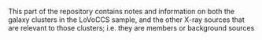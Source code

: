 This part of the repository contains notes and information on both the galaxy clusters in the LoVoCCS sample, and the other X-ray sources that are relevant to those clusters; i.e. they are members or background sources
